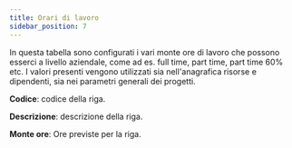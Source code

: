 ```yaml
---
title: Orari di lavoro
sidebar_position: 7
---
```


In questa tabella sono configurati i vari monte ore di lavoro che possono esserci a livello aziendale, come ad es. full time, part time, part time 60% etc. 
I valori presenti vengono utilizzati sia nell'anagrafica risorse e dipendenti, sia nei parametri generali dei progetti. 

**Codice**: codice della riga. 

**Descrizione**: descrizione della riga.

**Monte ore**: Ore previste per la riga.